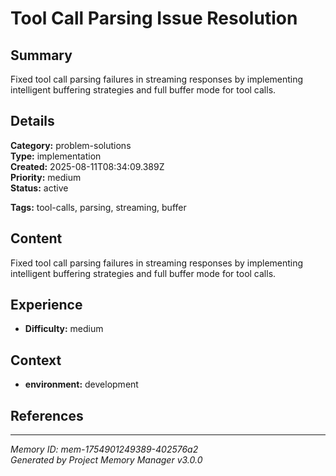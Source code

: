 # Tool Call Parsing Issue Resolution

## Summary
Fixed tool call parsing failures in streaming responses by implementing intelligent buffering strategies and full buffer mode for tool calls.

## Details
**Category:** problem-solutions  
**Type:** implementation  
**Created:** 2025-08-11T08:34:09.389Z  
**Priority:** medium  
**Status:** active

**Tags:** tool-calls, parsing, streaming, buffer

## Content
Fixed tool call parsing failures in streaming responses by implementing intelligent buffering strategies and full buffer mode for tool calls.





## Experience
- **Difficulty:** medium





## Context
- **environment:** development

## References






---
*Memory ID: mem-1754901249389-402576a2*  
*Generated by Project Memory Manager v3.0.0*
